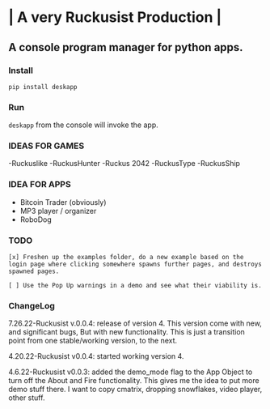 # | A very Ruckusist Production |
## A console program manager for python apps.

### Install
 `pip install deskapp`

### Run
`deskapp` from the console will invoke the app.

### IDEAS FOR GAMES
-Ruckuslike
-RuckusHunter
-Ruckus 2042
-RuckusType
-RuckusShip


### IDEA FOR APPS
- Bitcoin Trader (obviously)
- MP3 player / organizer
- RoboDog

### TODO
    [x] Freshen up the examples folder, do a new example based on the login page where clicking somewhere spawns further pages, and destroys spawned pages.

    [ ] Use the Pop Up warnings in a demo and see what their viability is.


### ChangeLog
7.26.22-Ruckusist v.0.0.4: release of version 4. This version come with new, and
    significant bugs, But with new functionality. This is just a transition point
    from one stable/working version, to the next.

4.20.22-Ruckusist v0.0.4: started working version 4.

4.6.22-Ruckusist v0.0.3: added the demo_mode flag to the App Object to turn off
    the About and Fire functionality. This gives me the idea to put more demo 
    stuff there. I want to copy cmatrix, dropping snowflakes, video player, other 
    stuff.